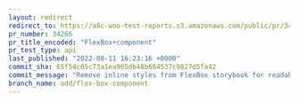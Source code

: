 ```yaml
---
layout: redirect
redirect_to: https://a8c-woo-test-reports.s3.amazonaws.com/public/pr/34266/api/index.html
pr_number: 34266
pr_title_encoded: "FlexBox+component"
pr_test_type: api
last_published: "2022-08-11 16:23:16 +0000"
commit_sha: 65f54c05c73a1ea905db48b684537c9827d5fa42
commit_message: "Remove inline styles from FlexBox storybook for readability."
branch_name: add/flex-box-component
---
```

